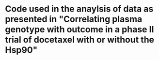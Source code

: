 # Code used in the anaylsis of data as presented in "Correlating plasma genotype with outcome in a phase II trial of docetaxel with or without the Hsp90"
